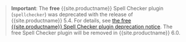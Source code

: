 > **Important**: The **free** {{site.productname}} Spell Checker plugin (`spellchecker`) was deprecated with the release of {{site.productname}} 5.4. For details, see [the free {{site.productname}} Spell Checker plugin deprecation notice]({{site.baseurl}}/release-information/release-notes/release-notes54/#thefreetinymcespellcheckerplugin). The free Spell Checker plugin will be removed in {{site.productname}} 6.0.